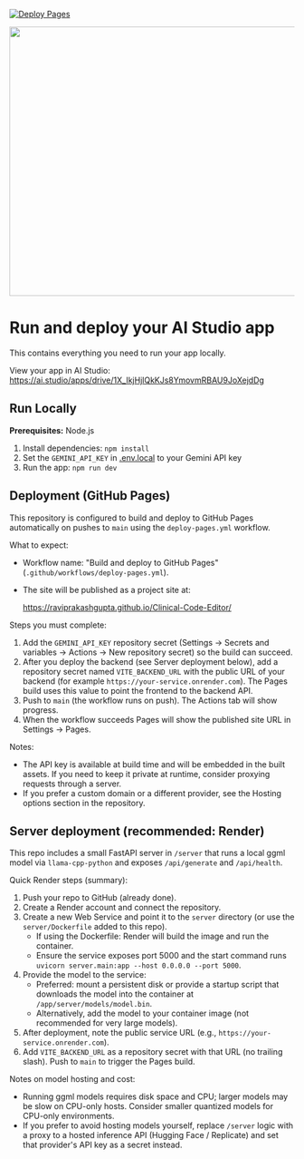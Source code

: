 [![Deploy Pages](https://github.com/raviprakashgupta/Clinical-Code-Editor/actions/workflows/deploy-pages.yml/badge.svg)](https://github.com/raviprakashgupta/Clinical-Code-Editor/actions/workflows/deploy-pages.yml)

<div align="center">
<img width="1200" height="475" alt="GHBanner" src="https://github.com/user-attachments/assets/0aa67016-6eaf-458a-adb2-6e31a0763ed6" />
</div>

# Run and deploy your AI Studio app

This contains everything you need to run your app locally.

View your app in AI Studio: https://ai.studio/apps/drive/1X_IkjHjlQkKJs8YmovmRBAU9JoXejdDg

## Run Locally

**Prerequisites:**  Node.js

1. Install dependencies:
   `npm install`
2. Set the `GEMINI_API_KEY` in [.env.local](.env.local) to your Gemini API key
3. Run the app:
   `npm run dev`

## Deployment (GitHub Pages)

This repository is configured to build and deploy to GitHub Pages automatically on pushes to `main` using the `deploy-pages.yml` workflow.

What to expect:
- Workflow name: "Build and deploy to GitHub Pages" (`.github/workflows/deploy-pages.yml`).
- The site will be published as a project site at:

  https://raviprakashgupta.github.io/Clinical-Code-Editor/

Steps you must complete:
1. Add the `GEMINI_API_KEY` repository secret (Settings → Secrets and variables → Actions → New repository secret) so the build can succeed.
2. After you deploy the backend (see Server deployment below), add a repository secret named `VITE_BACKEND_URL` with the public URL of your backend (for example `https://your-service.onrender.com`). The Pages build uses this value to point the frontend to the backend API.
2. Push to `main` (the workflow runs on push). The Actions tab will show progress.
3. When the workflow succeeds Pages will show the published site URL in Settings → Pages.

Notes:
- The API key is available at build time and will be embedded in the built assets. If you need to keep it private at runtime, consider proxying requests through a server.
- If you prefer a custom domain or a different provider, see the Hosting options section in the repository.

## Server deployment (recommended: Render)

This repo includes a small FastAPI server in `/server` that runs a local ggml model via `llama-cpp-python` and exposes `/api/generate` and `/api/health`.

Quick Render steps (summary):
1. Push your repo to GitHub (already done).
2. Create a Render account and connect the repository.
3. Create a new Web Service and point it to the `server` directory (or use the `server/Dockerfile` added to this repo).
   - If using the Dockerfile: Render will build the image and run the container.
   - Ensure the service exposes port 5000 and the start command runs `uvicorn server.main:app --host 0.0.0.0 --port 5000`.
4. Provide the model to the service:
   - Preferred: mount a persistent disk or provide a startup script that downloads the model into the container at `/app/server/models/model.bin`.
   - Alternatively, add the model to your container image (not recommended for very large models).
5. After deployment, note the public service URL (e.g., `https://your-service.onrender.com`).
6. Add `VITE_BACKEND_URL` as a repository secret with that URL (no trailing slash). Push to `main` to trigger the Pages build.

Notes on model hosting and cost:
- Running ggml models requires disk space and CPU; larger models may be slow on CPU-only hosts. Consider smaller quantized models for CPU-only environments.
- If you prefer to avoid hosting models yourself, replace `/server` logic with a proxy to a hosted inference API (Hugging Face / Replicate) and set that provider's API key as a secret instead.


